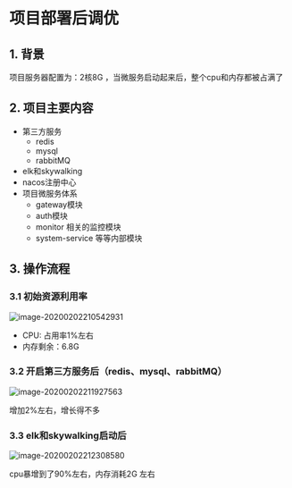 # 项目部署后调优

## 1. 背景

项目服务器配置为：2核8G ，当微服务启动起来后，整个cpu和内存都被占满了

## 2. 项目主要内容

- 第三方服务
  - redis
  - mysql
  - rabbitMQ
- elk和skywalking
- nacos注册中心
- 项目微服务体系
  - gateway模块
  - auth模块
  - monitor 相关的监控模块
  - system-service 等等内部模块

## 3. 操作流程

### 3.1 初始资源利用率

![image-20200202210542931](https://zszblog.oss-cn-beijing.aliyuncs.com/zszblog/blogimage-master/img/image-20200202210542931.png)

- CPU: 占用率1%左右
- 内存剩余：6.8G

### 3.2 开启第三方服务后（redis、mysql、rabbitMQ）

![image-20200202211927563](https://zszblog.oss-cn-beijing.aliyuncs.com/zszblog/blogimage-master/img/image-20200202211927563.png)

增加2%左右，增长得不多

### 3.3 elk和skywalking启动后

![image-20200202212308580](https://zszblog.oss-cn-beijing.aliyuncs.com/zszblog/blogimage-master/img/image-20200202212308580.png)

cpu暴增到了90%左右，内存消耗2G 左右

